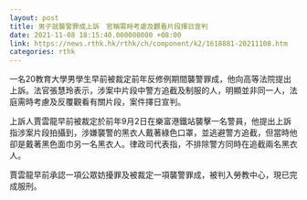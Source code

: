```yaml
---
layout: post
title: 男子就襲警罪成上訴　官稱需時考慮及觀看片段擇日宣判
date: 2021-11-08 18:15:40.000000000 +08:00
link: https://news.rthk.hk/rthk/ch/component/k2/1618881-20211108.htm
categories: rthk
---
```


一名20教育大學男學生早前被裁定前年反修例期間襲警罪成，他向高等法院提出上訴。法官張慧玲表示，涉案中片段中警方追截及制服的人，明顯並非同一人，法庭需時考慮及反覆觀看有關片段，案件擇日宣判。

上訴人賈雲龍早前被裁定於前年9月2日在樂富港鐵站襲擊一名警員，他提出上訴指涉案片段拍攝到，涉嫌襲警的黑衣人戴著綠色口罩，並逃避警方追截，但當時他卻是戴著黑色面巾另一名黑衣人。律政司代表指，不排除警方同時在追截兩名黑衣人。

賈雲龍早前承認一項公眾妨擾罪及被裁定一項襲警罪成，被判入勞教中心，現已完成服刑。
